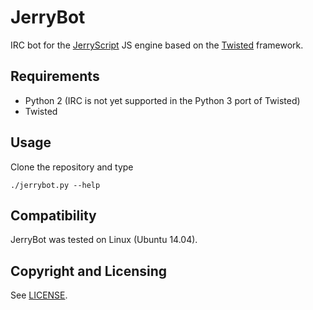 # JerryBot

IRC bot for the [JerryScript](https://github.com/Samsung/jerryscript) JS engine
based on the [Twisted](https://github.com/twisted/twisted) framework.


## Requirements

* Python 2 (IRC is not yet supported in the Python 3 port of Twisted)
* Twisted


## Usage

Clone the repository and type

    ./jerrybot.py --help


## Compatibility

JerryBot was tested on Linux (Ubuntu 14.04).


## Copyright and Licensing

See [LICENSE](LICENSE).
